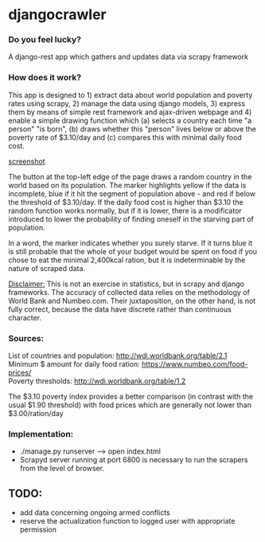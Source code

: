 # djangocrawler

<h3>Do you feel lucky?</h3>

A django-rest app which gathers and updates data via scrapy framework

<h3>How does it work?</h3>

This app is designed to 1) extract data about world population and poverty rates using scrapy, 2) manage the data using django models, 3) express them by means of simple rest framework and ajax-driven webpage and 4) enable a simple drawing function which (a) selects a country each time "a person" "is born", (b) draws whether this "person" lives below or above the poverty rate of $3.10/day and (c) compares this with minimal daily food cost.

[screenshot](https://github.com/mpszumowski/djangocrawler/blob/master/screens/Screenshot.jpg)

The button at the top-left edge of the page draws a random country in the world based on its population. The marker highlights yellow if the data is incomplete, blue if it hit the segment of population above - and red if below the threshold of $3.10/day. If the daily food cost is higher than $3.10 the random function works normally, but if it is lower, there is a modificator introduced to lower the probability of finding oneself in the starving part of population.

In a word, the marker indicates whether you surely starve. If it turns blue it is still probable that the whole of your budget would be spent on food if you chose to eat the minimal 2,400kcal ration, but it is indeterminable by the nature of scraped data.

<u>Disclaimer:</u>
This is not an exercise in statistics, but in scrapy and django frameworks. The accuracy of collected data relies on the methodology of World Bank and Numbeo.com. Their juxtaposition, on the other hand, is not fully correct, because the data have discrete rather than continuous character.


<h3>Sources:</h3>

List of countries and population: http://wdi.worldbank.org/table/2.1 <br>
Minimum $ amount for daily food ration: https://www.numbeo.com/food-prices/ <br>
Poverty thresholds: http://wdi.worldbank.org/table/1.2 <br>

The $3.10 poverty index provides a better comparison (in contrast with the usual $1.90 threshold) with food prices which are generally not lower than $3.00/ration/day

<h3>Implementation:</h3>

* ./manage.py runserver --> open index.html
* Scrapyd server running at port 6800 is necessary to run the scrapers from the level of browser.

<h2>TODO:</h2>

* add data concerning ongoing armed conflicts
* reserve the actualization function to logged user with appropriate permission
